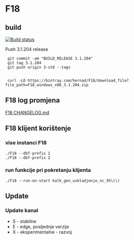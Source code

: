 # F18

## build

[![Build status](https://ci.appveyor.com/api/projects/status/eg8qsklygduukk87?svg=true)](https://ci.appveyor.com/project/hernad/f18-knowhow)

Push 3.1.204 release

     git commit -am "BUILD_RELEASE 3.1.204"
     git tag 3.1.204
     git push origin 3-std --tags


     curl -LO https://bintray.com/hernad/F18/download_file?file_path=F18_windows_x86_3.1.204.zip

## F18 log promjena

[F18 CHANGELOG.md](CHANGELOG.md)


## F18 klijent korištenje

### vise instanci F18

    ./F18 --dbf-prefix 1
    ./F18 --dbf-prefix 2

### run funkcije pri pokretanju klijenta

    ./F18 --run-on-start kalk_gen_uskladjenje_nc_95\(\)

## Update


### Update kanal

* S - stabilne
* E - edge, posljednje verzije
* X - eksperimentalne - razvoj
